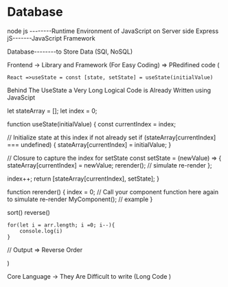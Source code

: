 # Database

<!-- Ryan Dahl => C++ combine with V8 Engine => Node JS -->

node js --------Runtime Environment of JavaScript on Server side
Express jS-------JavaScript Framework

Database--------to Store Data (SQl, NoSQL)

<!-- JavaScript -> Frontend (Vanilla JS -> Pure JavaScript)  +  Backend (Node js) -->

Frontend -> Library and Framework (For Easy Coding) => PRedifined code
(

    React =>useState = const [state, setState] = useState(initialValue)

Behind The UseState a Very Long Logical Code is Already Written using JavaScipt

 <!-- Here it is -->

let stateArray = [];
let index = 0;

function useState(initialValue) {
const currentIndex = index;

// Initialize state at this index if not already set
if (stateArray[currentIndex] === undefined) {
stateArray[currentIndex] = initialValue;
}

// Closure to capture the index for setState
const setState = (newValue) => {
stateArray[currentIndex] = newValue;
rerender(); // simulate re-render
};

index++;
return [stateArray[currentIndex], setState];
}

function rerender() {
index = 0;
// Call your component function here again to simulate re-render
MyComponent(); // example
}

sort()
reverse()

    for(let i = arr.length; i =0; i--){
        console.log(i)
    }

// Output => Reverse Order

)

Core Language -> They Are Difficult to write (Long Code )
